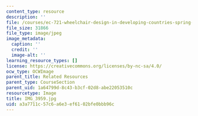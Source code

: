 ```yaml
---
content_type: resource
description: ''
file: /courses/ec-721-wheelchair-design-in-developing-countries-spring-2009/a3a7711c57c6a6e3ef6102bfe0bbb96c_IMG_3959.jpg
file_size: 31866
file_type: image/jpeg
image_metadata:
  caption: ''
  credit: ''
  image-alt: ''
learning_resource_types: []
license: https://creativecommons.org/licenses/by-nc-sa/4.0/
ocw_type: OCWImage
parent_title: Related Resources
parent_type: CourseSection
parent_uid: 1a64799d-8c43-b3cf-02d8-abe22053510c
resourcetype: Image
title: IMG_3959.jpg
uid: a3a7711c-57c6-a6e3-ef61-02bfe0bbb96c
---
```

